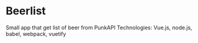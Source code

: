 # Beerlist
Small app that get list of beer from PunkAPI 
Technologies: Vue.js, node.js, babel, webpack, vuetify
